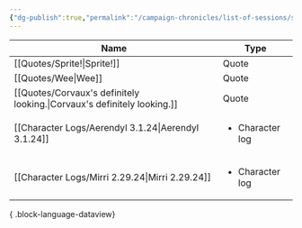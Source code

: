 ```yaml
---
{"dg-publish":true,"permalink":"/campaign-chronicles/list-of-sessions/session-20/","hideInGraph":true,"tags":["Event"]}
---
```



| Name                                                                       | Type                            |
| -------------------------------------------------------------------------- | ------------------------------- |
| [[Quotes/Sprite!\|Sprite!]]                                             | Quote                           |
| [[Quotes/Wee\|Wee]]                                                     | Quote                           |
| [[Quotes/Corvaux's definitely looking.\|Corvaux's definitely looking.]] | Quote                           |
| [[Character Logs/Aerendyl 3.1.24\|Aerendyl 3.1.24]]                     | <ul><li>Character log</li></ul> |
| [[Character Logs/Mirri 2.29.24\|Mirri 2.29.24]]                         | <ul><li>Character log</li></ul> |

{ .block-language-dataview}